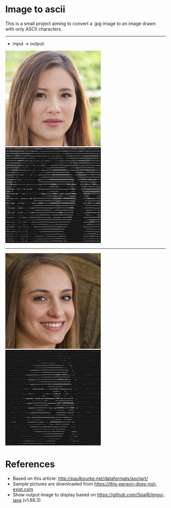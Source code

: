 # Image to ascii

This is a small project aiming to convert a .jpg image to an image drawn with only ASCII characters.

---

- input -> output:

<img src="img/input.jpg" height="300" width="300"/> <img src="img/output.png" height="300" width="300"/>

---

<img src="img/input2.jpg" height="300" width="300"/> <img src="img/output2.png" height="300" width="300"/>

# References

- Based on this article: http://paulbourke.net/dataformats/asciiart/
- Sample pictures are downloaded from https://this-person-does-not-exist.com
- Show output image to display based on https://github.com/SpaiR/imgui-java (v1.86.3)